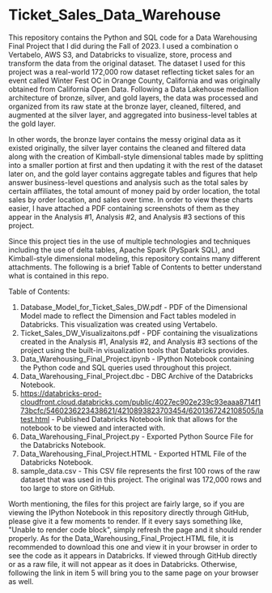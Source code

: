 # Ticket_Sales_Data_Warehouse

This repository contains the Python and SQL code for a Data Warehousing Final Project that I did during the Fall of 2023. I used a combination o Vertabelo, AWS S3, and Databricks to visualize, store, process and transform the data from the original dataset.
The dataset I used for this project was a real-world 172,000 row dataset reflecting ticket sales for an event called Winter Fest OC in Orange County, California and was originally obtained from California Open Data.
Following a Data Lakehouse medallion architecture of bronze, silver, and gold layers, the data was processed and organized from its raw state at the bronze layer, cleaned, filtered, and augmented at the silver layer, and aggregated into business-level tables at
the gold layer.

In other words, the bronze layer contains the messy original data as it existed originally, the silver layer contains the cleaned and filtered data along with the creation of Kimball-style dimensional tables made by splitting into a smaller portion at first
and then updating it with the rest of the dataset later on, and the gold layer contains aggregate tables and figures that help answer business-level questions and analysis such as the total sales by certain affiliates, the total amount of money paid by order location,
the total sales by order location, and sales over time. In order to view these charts easier, I have attached a PDF containing screenshots of them as they appear in the Analysis #1, Analysis #2, and Analysis #3 sections of this project.

Since this project ties in the use of multiple technologies and techniques including the use of delta tables, Apache Spark (PySpark SQL), and Kimball-style dimensional modeling, this repository contains many different attachments. The following is a brief Table of Contents
to better understand what is contained in this repo.

Table of Contents:
1) Database_Model_for_Ticket_Sales_DW.pdf - PDF of the Dimensional Model made to reflect the Dimension and Fact tables modeled in Databricks. This visualization was created using Vertabelo.
2) Ticket_Sales_DW_Visualizaitons.pdf - PDF containing the visualizations created in the Analysis #1, Analysis #2, and Analysis #3 sections of the project using the built-in visualization tools that Databricks provides.
3) Data_Warehousing_Final_Project.ipynb - IPython Notebook containing the Python code and SQL queries used throughout this project.
4) Data_Warehousing_Final_Project.dbc - DBC Archive of the Databricks Notebook.
5) https://databricks-prod-cloudfront.cloud.databricks.com/public/4027ec902e239c93eaaa8714f173bcfc/5460236223438621/4210893823703454/6201367242108505/latest.html - Published Databricks Notebook link that allows for the notebook to be viewed and interacted with.
6) Data_Warehousing_Final_Project.py - Exported Python Source File for the Databricks Notebook.
7) Data_Warehousing_Final_Project.HTML - Exported HTML File of the Databricks Notebook.
8) sample_data.csv - This CSV file represents the first 100 rows of the raw dataset that was used in this project. The original was 172,000 rows and too large to store on GitHub.

Worth mentioning, the files for this project are fairly large, so if you are viewing the IPython Notebook in this repository directly through GitHub, please give it a few moments to render.
If it every says something like, "Unable to render code block", simply refresh the page and it should render properly.
As for the Data_Warehousing_Final_Project.HTML file, it is recommended to download this one and view it in your browser in order to see the code as it appears in Databricks.
If viewed through GitHub directly or as a raw file, it will not appear as it does in Databricks.
Otherwise, following the link in item 5 will bring you to the same page on your browser as well.
